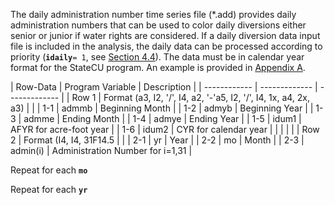 The daily administration number time series file (\*.add) provides daily administration numbers that can be 
used to color daily diversions either senior or junior if water rights are considered.  If a daily diversion 
data input file is included in the analysis, the daily data can be processed according to priority (**`idaily`**`= 1`, 
see [Section 4.4](../InputDescription/44.md)).  The data must be in calendar year format for the StateCU program.  An example is provided 
in [Appendix A](../AppendixA/A1.md).

 | Row-Data | Program Variable | Description |
    | ------------ | ------------- | ------------- |
	| Row 1 | Format (a3, I2, '/', I4, a2, '-'a5, I2, '/', I4, 1x, a4, 2x, a3) | |
	| 1-1 | admmb | Beginning Month |
	| 1-2 | admyb | Beginning Year | 
	| 1-3 | admme | Ending Month | 
	| 1-4 | admye | Ending Year |
	| 1-5 | idum1 | AFYR for acre-foot year |
	| 1-6 | idum2 | CYR for calendar year |
	| | | |
    | Row 2 | Format (I4, I4, 31F14.5 | |
	| 2-1 | yr | Year | 
	| 2-2 | mo | Month | 
	| 2-3 | admin(i) | Administration Number for i=1,31 |
	
Repeat for each **`mo`**

Repeat for each **`yr`**